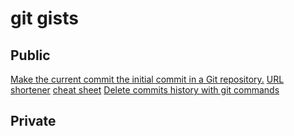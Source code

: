 # git gists

## Public

[Make the current commit the initial commit in a Git repository.](https://gist.github.com/950273b666e01bf9d220f4529e33044f)
[URL shortener](https://gist.github.com/0fb28a44fd6076ae47339f34f01de9a2)
[cheat sheet](https://gist.github.com/3fc81fbed7b1ad85acd2601804ced46b)
[Delete commits history with git commands](https://gist.github.com/fcc76b3667d78065a4d8cc9c997f70cc)

## Private
